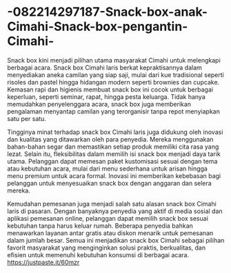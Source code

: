 # -082214297187-Snack-box-anak-Cimahi-Snack-box-pengantin-Cimahi-
Snack box kini menjadi pilihan utama masyarakat Cimahi untuk melengkapi berbagai acara. Snack box Cimahi laris berkat kepraktisannya dalam menyediakan aneka camilan yang siap saji, mulai dari kue tradisional seperti risoles dan pastel hingga hidangan modern seperti brownies dan cupcake. Kemasan rapi dan higienis membuat snack box ini cocok untuk berbagai keperluan, seperti seminar, rapat, hingga pesta keluarga. Tidak hanya memudahkan penyelenggara acara, snack box juga memberikan pengalaman menyantap camilan yang terorganisir tanpa repot menyiapkan satu per satu.

Tingginya minat terhadap snack box Cimahi laris juga didukung oleh inovasi dan kualitas yang ditawarkan oleh para penyedia. Mereka menggunakan bahan-bahan segar dan memastikan setiap produk memiliki cita rasa yang lezat. Selain itu, fleksibilitas dalam memilih isi snack box menjadi daya tarik utama. Pelanggan dapat memesan paket kustomisasi sesuai dengan tema atau kebutuhan acara, mulai dari menu sederhana untuk arisan hingga menu premium untuk acara formal. Inovasi ini memberikan kebebasan bagi pelanggan untuk menyesuaikan snack box dengan anggaran dan selera mereka.

Kemudahan pemesanan juga menjadi salah satu alasan snack box Cimahi laris di pasaran. Dengan banyaknya penyedia yang aktif di media sosial dan aplikasi pemesanan online, pelanggan dapat memilih snack box sesuai kebutuhan tanpa harus keluar rumah. Beberapa penyedia bahkan menawarkan layanan antar gratis atau diskon menarik untuk pemesanan dalam jumlah besar. Semua ini menjadikan snack box Cimahi sebagai pilihan favorit masyarakat yang menginginkan solusi praktis, berkualitas, dan efisien untuk memenuhi kebutuhan konsumsi di berbagai acara.
https://justpaste.it/60mzr

